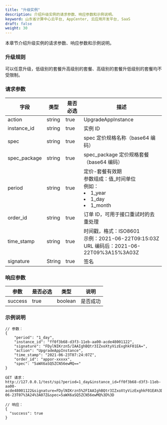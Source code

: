 ```yaml
---
title: "升级实例"
description: 介绍升级实例的请求参数、响应参数和示例说明。
keyword: 山东省计算中心云平台, AppCenter, 云应用开发平台, SaaS
draft: false
weight: 30
---
```


本章节介绍升级实例的请求参数、响应参数和示例说明。

### 升级规则

可以任意升级，低级别的套餐升高级别的套餐、高级别的套餐升低级别的套餐均不受限制。

### 请求参数

| 字段         | 类型   | 是否必选 | 描述                                                         |
| ------------ | ------ | -------- | ------------------------------------------------------------ |
| action       | string | true     | UpgradeAppInstance                                           |
| instance_id  | string | true     | 实例 ID                                                      |
| spec         | string | true     | spec 定价规格名称（base64 编码）                             |
| spec_package | string | true     | spec_package 定价规格套餐（base64  编码）                    |
| period       | string | true     | 定价-套餐有效期<br />参数组成：值_时间单位<br />例如：<li>1_year</li><li>1_day</li><li>1_month</li> |
| order_id     | string | true     | 订单 ID，可用于接口重试时的去重处理                          |
| time_stamp   | string | true     | 时间戳，格式：ISO8601<br />示例：2021-06-22T09:15:03Z<br />URL 编码后：2021-06-22T09%3A15%3A03Z |
| signature    | String | true     | 签名                                                         |

### 响应参数

| 参数    | 是否必选 | 类型    | 说明     |
| ------- | -------- | ------- | -------- |
| success | true     | boolean | 是否成功 |

### 示例说明

```
// 参数：
{
    "period": "1_day",
    "instance_id": "ff0f3b68-d3f3-11eb-aa00-acde48001122",
    "signature": "FDylNIKrzn5/IAAIghBQtr3IZxoXtyVizExghkF01EA=",
    "action": "UpgradeAppInstance",
    "time_stamp": "2021-06-23T07:24:07Z",
    "order_id": "appor-xxxxx",
    "spec": "5aWX6aSQ5ZCN56ewMQ=="
}
```

```
GET 请求：
http://127.0.0.1/test/spi?period=1_day&instance_id=ff0f3b68-d3f3-11eb-aa00-acde48001122&signature=FDylNIKrzn5%2FIAAIghBQtr3IZxoXtyVizExghkF01EA%3D&action=UpgradeAppInstance&time_stamp=2021-06-23T07%3A24%3A07Z&spec=5aWX6aSQ5ZCN56ewMQ%3D%3D
```

```
// 响应：
{
  "success": true
}
```
